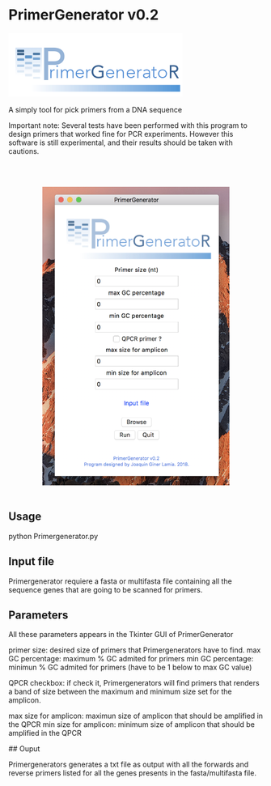 # PrimerGenerator v0.2
![alt text](https://github.com/ginerorama/PrimerGenerator/blob/master/Primer.gif)

A simply tool for pick primers from a DNA sequence 

Important note: Several tests have been performed with this program to design 
primers that worked fine for PCR experiments. However this software is still experimental, 
and their results should be taken with cautions. 

<br />
<br />
<p align="center">
<img src="https://github.com/ginerorama/PrimerGenerator/blob/master/pic1.png" width="370" height="590">
<br />
<br />

## Usage
</p>

python Primergenerator.py

</p>


## Input file
</p>


Primergenerator requiere a fasta or multifasta file containing all the sequence genes that are going to be scanned for primers. 



## Parameters
</p>
All these parameters appears in the Tkinter GUI of PrimerGenerator
</p>
primer size: desired size of primers that Primergenerators have to find.
max GC percentage: maximum % GC admited for primers
min GC percentage: minimun % GC admited for primers (have to be 1 below to max GC value)

QPCR checkbox: if check it, Primergenerators will find primers that renders a band of size
				between the maximum and minimum size set for the amplicon.

max size for amplicon: maximun size of amplicon that should be amplified in the QPCR
min size for amplicon: minimum size of amplicon that should be amplified in the QPCR	


</p>
## Ouput
</p>

Primergenerators generates a txt file as output with all the forwards and reverse primers listed for all
the genes presents in the fasta/multifasta file. 
</p>
</p>
